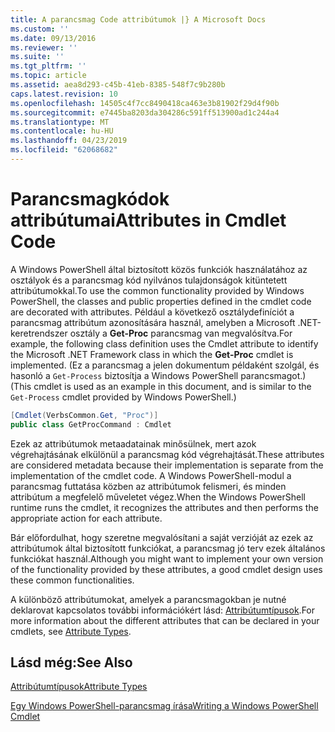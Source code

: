 ```yaml
---
title: A parancsmag Code attribútumok |} A Microsoft Docs
ms.custom: ''
ms.date: 09/13/2016
ms.reviewer: ''
ms.suite: ''
ms.tgt_pltfrm: ''
ms.topic: article
ms.assetid: aea8d293-c45b-41eb-8385-548f7c9b280b
caps.latest.revision: 10
ms.openlocfilehash: 14505c4f7cc8490418ca463e3b81902f29d4f90b
ms.sourcegitcommit: e7445ba8203da304286c591ff513900ad1c244a4
ms.translationtype: MT
ms.contentlocale: hu-HU
ms.lasthandoff: 04/23/2019
ms.locfileid: "62068682"
---
```

# <a name="attributes-in-cmdlet-code"></a><span data-ttu-id="0a47a-102">Parancsmagkódok attribútumai</span><span class="sxs-lookup"><span data-stu-id="0a47a-102">Attributes in Cmdlet Code</span></span>

<span data-ttu-id="0a47a-103">A Windows PowerShell által biztosított közös funkciók használatához az osztályok és a parancsmag kód nyilvános tulajdonságok kitüntetett attribútumokkal.</span><span class="sxs-lookup"><span data-stu-id="0a47a-103">To use the common functionality provided by Windows PowerShell, the classes and public properties defined in the cmdlet code are decorated with attributes.</span></span> <span data-ttu-id="0a47a-104">Például a következő osztálydefiníciót a parancsmag attribútum azonosítására használ, amelyben a Microsoft .NET-keretrendszer osztály a **Get-Proc** parancsmag van megvalósítva.</span><span class="sxs-lookup"><span data-stu-id="0a47a-104">For example, the following class definition uses the Cmdlet attribute to identify the Microsoft .NET Framework class in which the **Get-Proc** cmdlet is implemented.</span></span> <span data-ttu-id="0a47a-105">(Ez a parancsmag a jelen dokumentum példaként szolgál, és hasonló a `Get-Process` biztosítja a Windows PowerShell parancsmagot.)</span><span class="sxs-lookup"><span data-stu-id="0a47a-105">(This cmdlet is used as an example in this document, and is similar to the `Get-Process` cmdlet provided by Windows PowerShell.)</span></span>

```csharp
[Cmdlet(VerbsCommon.Get, "Proc")]
public class GetProcCommand : Cmdlet
```

<span data-ttu-id="0a47a-106">Ezek az attribútumok metaadatainak minősülnek, mert azok végrehajtásának elkülönül a parancsmag kód végrehajtását.</span><span class="sxs-lookup"><span data-stu-id="0a47a-106">These attributes are considered metadata because their implementation is separate from the implementation of the cmdlet code.</span></span> <span data-ttu-id="0a47a-107">A Windows PowerShell-modul a parancsmag futtatása közben az attribútumok felismeri, és minden attribútum a megfelelő műveletet végez.</span><span class="sxs-lookup"><span data-stu-id="0a47a-107">When the Windows PowerShell runtime runs the cmdlet, it recognizes the attributes and then performs the appropriate action for each attribute.</span></span>

<span data-ttu-id="0a47a-108">Bár előfordulhat, hogy szeretne megvalósítani a saját verzióját az ezek az attribútumok által biztosított funkciókat, a parancsmag jó terv ezek általános funkciókat használ.</span><span class="sxs-lookup"><span data-stu-id="0a47a-108">Although you might want to implement your own version of the functionality provided by these attributes, a good cmdlet design uses these common functionalities.</span></span>

<span data-ttu-id="0a47a-109">A különböző attribútumokat, amelyek a parancsmagokban je nutné deklarovat kapcsolatos további információkért lásd: [Attribútumtípusok](./attribute-types.md).</span><span class="sxs-lookup"><span data-stu-id="0a47a-109">For more information about the different attributes that can be declared in your cmdlets, see [Attribute Types](./attribute-types.md).</span></span>

## <a name="see-also"></a><span data-ttu-id="0a47a-110">Lásd még:</span><span class="sxs-lookup"><span data-stu-id="0a47a-110">See Also</span></span>

[<span data-ttu-id="0a47a-111">Attribútumtípusok</span><span class="sxs-lookup"><span data-stu-id="0a47a-111">Attribute Types</span></span>](./attribute-types.md)

[<span data-ttu-id="0a47a-112">Egy Windows PowerShell-parancsmag írása</span><span class="sxs-lookup"><span data-stu-id="0a47a-112">Writing a Windows PowerShell Cmdlet</span></span>](./writing-a-windows-powershell-cmdlet.md)
